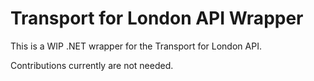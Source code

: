 # Transport for London API Wrapper

This is a WIP .NET wrapper for the Transport for London API.

Contributions currently are not needed.
